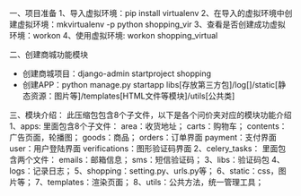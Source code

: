一、项目准备
 1、导入虚拟环境：pip install virtualenv
 2、在导入的虚拟环境中创建虚拟环境：mkvirtualenv  -p python shopping_vir
 3、查看是否创建成功虚拟环境：workon
 4、使用虚拟环境: workon shopping_virtual

二、创建商城功能模块
* 创建商城项目：django-admin startproject shopping
* 创建APP：python manage.py startapp  libs[存放第三方包]/log[]/static[静态资源：图片等]/templates[HTML文件等模块]/utils[公共类]

三、模块介绍：
此压缩包包含8个子文件，以下是各个问价夹对应的模块功能介绍
1、apps:
     里面包含8个子文件：
          area：收货地址；
          carts：购物车；
          contents：广告页面，轮播图；
          goods：商品；
          orders：订单界面
          payment：支付界面
          user：用户登陆界面
          verifications：图形验证码界面
 2、celery_tasks：
       里面包含两个文件：
          emails：邮箱信息；
          sms：短信验证码；
 3、libs：验证码包
 4、logs：记录日志；
 5、shopping：setting.py、urls.py等；
 6、static：css，图片等；
 7、templates：渲染页面；
 8、utils：公共方法，统一管理工具；
 
